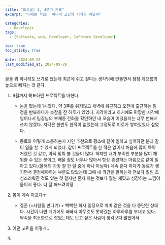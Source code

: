 ```yaml
---
title: "회고글) 3, 4분기 기록"
excerpt: "이제는 학습이 아니라 고민의 시기가 아닐까"

categories:
  - Developer
tags:
  - [Software, web, Developer, Software Developer]

toc: true
toc_sticky: true
 
date: 2024-09-22
last_modified_at: 2024-09-29
---   
```


글을 뭐 하나라도 쓰기로 했는데 최근에 쉬고 싶다는 생각밖에 안들면서 점점 게으름의 늪으로 빠지는 것 같다.

1. 9월까지 목표하던 프로젝트를 마쳤다.
    - 눈을 떴는데 1시였다.
    약 3주를 쉬지않고 새벽에 퇴근하고 오전에 출근하는 일정을 반복하다가 늦잠을 잔 하루가 있었다. 지각이라고 하기에도 민망한 시각에 일어나서 팀장님의 부재중 전화를 확인하던 내 모습이 어땠을지는 너무 뻔해서 쓰지 않겠다.
    지각은 한번도 한적이 없었는데 그정도로 피로가 쌓여있었나 싶었다.

    - 동료와 어떻게 소통하는가
    지인 추천으로 평소에 같이 일하고 싶어하던 분과 같이 일을 할 수 있게 되었다. 같이 프로젝트를 한 적은 없어서 처음에 많이 뚝딱 거렸던 것 같고, 아직 맞춰 볼 것들이 많다. 하지만 내가 부족한 부분을 많이 채워줄 수 있는 분이고, 배울 점도 너무나 많아서 항상 존경하는 마음으로 같이 일하고 있다.(올해의 가장 잘 한 일 중에 하나 아닐까)
    계속 혼자 하다가 동료가 생기면서 결정해야하는 부분도 많았는데 그때 내 의견을 말하는게 전보다 훨씬 조심스러워진 것도 있는 것 같지만 혼자 하는 것보다 훨씬 재밌고 성장하는 느낌이 들어서 좋다. 더 잘 해드려야징

1. 몸이 계속 아프다ㅜ
    - 결혼 (+사람들 만나기) + 빡빡한 회사 일정으로 취미 같은 것을 다 중단한 상태다. 시간이 나면 쉬기에도 바빠서 아무것도 못하겠는 하루하루를 보내고 있다.
    약속을 최소한으로 잡았는데도 보고 싶은 사람이 생각보다 많았어서 

1. 어떤 고민을 어떻게..

1. 